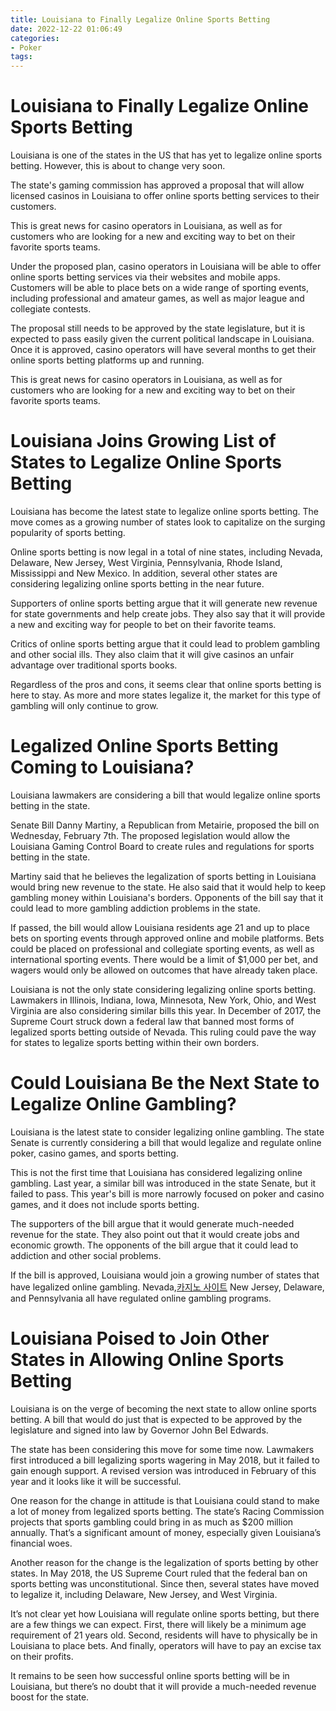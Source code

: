 ```yaml
---
title: Louisiana to Finally Legalize Online Sports Betting
date: 2022-12-22 01:06:49
categories:
- Poker
tags:
---
```



#  Louisiana to Finally Legalize Online Sports Betting

Louisiana is one of the states in the US that has yet to legalize online sports betting. However, this is about to change very soon.

The state's gaming commission has approved a proposal that will allow licensed casinos in Louisiana to offer online sports betting services to their customers.

This is great news for casino operators in Louisiana, as well as for customers who are looking for a new and exciting way to bet on their favorite sports teams.

Under the proposed plan, casino operators in Louisiana will be able to offer online sports betting services via their websites and mobile apps. Customers will be able to place bets on a wide range of sporting events, including professional and amateur games, as well as major league and collegiate contests.

The proposal still needs to be approved by the state legislature, but it is expected to pass easily given the current political landscape in Louisiana. Once it is approved, casino operators will have several months to get their online sports betting platforms up and running.

This is great news for casino operators in Louisiana, as well as for customers who are looking for a new and exciting way to bet on their favorite sports teams.

#  Louisiana Joins Growing List of States to Legalize Online Sports Betting

Louisiana has become the latest state to legalize online sports betting. The move comes as a growing number of states look to capitalize on the surging popularity of sports betting.

Online sports betting is now legal in a total of nine states, including Nevada, Delaware, New Jersey, West Virginia, Pennsylvania, Rhode Island, Mississippi and New Mexico. In addition, several other states are considering legalizing online sports betting in the near future.

Supporters of online sports betting argue that it will generate new revenue for state governments and help create jobs. They also say that it will provide a new and exciting way for people to bet on their favorite teams.

Critics of online sports betting argue that it could lead to problem gambling and other social ills. They also claim that it will give casinos an unfair advantage over traditional sports books.

Regardless of the pros and cons, it seems clear that online sports betting is here to stay. As more and more states legalize it, the market for this type of gambling will only continue to grow.

#  Legalized Online Sports Betting Coming to Louisiana?

Louisiana lawmakers are considering a bill that would legalize online sports betting in the state.

Senate Bill Danny Martiny, a Republican from Metairie, proposed the bill on Wednesday, February 7th. The proposed legislation would allow the Louisiana Gaming Control Board to create rules and regulations for sports betting in the state.

Martiny said that he believes the legalization of sports betting in Louisiana would bring new revenue to the state. He also said that it would help to keep gambling money within Louisiana's borders. Opponents of the bill say that it could lead to more gambling addiction problems in the state.

If passed, the bill would allow Louisiana residents age 21 and up to place bets on sporting events through approved online and mobile platforms. Bets could be placed on professional and collegiate sporting events, as well as international sporting events. There would be a limit of $1,000 per bet, and wagers would only be allowed on outcomes that have already taken place.

Louisiana is not the only state considering legalizing online sports betting. Lawmakers in Illinois, Indiana, Iowa, Minnesota, New York, Ohio, and West Virginia are also considering similar bills this year. In December of 2017, the Supreme Court struck down a federal law that banned most forms of legalized sports betting outside of Nevada. This ruling could pave the way for states to legalize sports betting within their own borders.

#  Could Louisiana Be the Next State to Legalize Online Gambling?

Louisiana is the latest state to consider legalizing online gambling. The state Senate is currently considering a bill that would legalize and regulate online poker, casino games, and sports betting.

This is not the first time that Louisiana has considered legalizing online gambling. Last year, a similar bill was introduced in the state Senate, but it failed to pass. This year's bill is more narrowly focused on poker and casino games, and it does not include sports betting.

The supporters of the bill argue that it would generate much-needed revenue for the state. They also point out that it would create jobs and economic growth. The opponents of the bill argue that it could lead to addiction and other social problems.

If the bill is approved, Louisiana would join a growing number of states that have legalized online gambling. Nevada,[카지노 사이트](https://choegocasino.com/) New Jersey, Delaware, and Pennsylvania all have regulated online gambling programs.

#  Louisiana Poised to Join Other States in Allowing Online Sports Betting

Louisiana is on the verge of becoming the next state to allow online sports betting. A bill that would do just that is expected to be approved by the legislature and signed into law by Governor John Bel Edwards.

The state has been considering this move for some time now. Lawmakers first introduced a bill legalizing sports wagering in May 2018, but it failed to gain enough support. A revised version was introduced in February of this year and it looks like it will be successful.

One reason for the change in attitude is that Louisiana could stand to make a lot of money from legalized sports betting. The state’s Racing Commission projects that sports gambling could bring in as much as $200 million annually. That’s a significant amount of money, especially given Louisiana’s financial woes.

Another reason for the change is the legalization of sports betting by other states. In May 2018, the US Supreme Court ruled that the federal ban on sports betting was unconstitutional. Since then, several states have moved to legalize it, including Delaware, New Jersey, and West Virginia.

It’s not clear yet how Louisiana will regulate online sports betting, but there are a few things we can expect. First, there will likely be a minimum age requirement of 21 years old. Second, residents will have to physically be in Louisiana to place bets. And finally, operators will have to pay an excise tax on their profits.

It remains to be seen how successful online sports betting will be in Louisiana, but there’s no doubt that it will provide a much-needed revenue boost for the state.